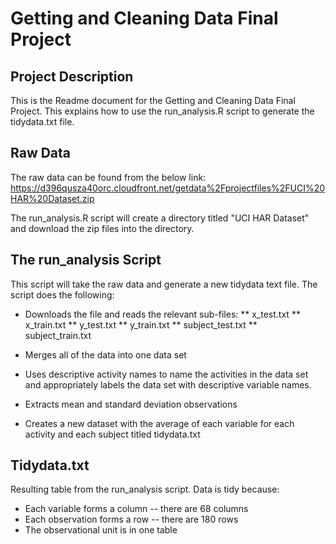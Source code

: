 # Getting and Cleaning Data Final Project

## Project Description
This is the Readme document for the Getting and Cleaning Data Final Project. This explains how to use the run_analysis.R script to generate the tidydata.txt file.

## Raw Data
The raw data can be found from the below link:
https://d396qusza40orc.cloudfront.net/getdata%2Fprojectfiles%2FUCI%20HAR%20Dataset.zip

The run_analysis.R script will create a directory titled "UCI HAR Dataset" and download the zip files into the directory. 

## The run_analysis Script
This script will take the raw data and generate a new tidydata text file. The script does the following:
* Downloads the file and reads the relevant sub-files:
** x_test.txt
** x_train.txt
** y_test.txt
** y_train.txt
** subject_test.txt
** subject_train.txt

* Merges all of the data into one data set

* Uses descriptive activity names to name the activities in the data set and appropriately labels the data set with descriptive variable names.

* Extracts mean and standard deviation observations

* Creates a new dataset with the average of each variable for each activity and each subject titled tidydata.txt

## Tidydata.txt
Resulting table from the run_analysis script. Data is tidy because:
* Each variable forms a column -- there are 68 columns
* Each observation forms a row -- there are 180 rows
* The observational unit is in one table


